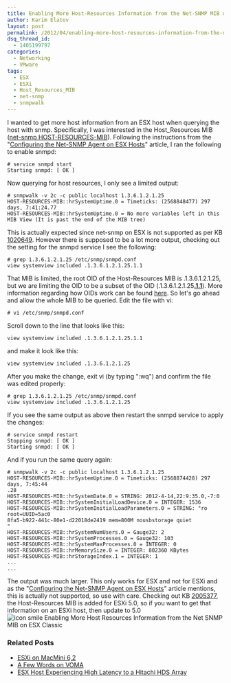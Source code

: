 ```yaml
---
title: Enabling More Host-Resources Information from the Net-SNMP MIB on ESX Classic
author: Karim Elatov
layout: post
permalink: /2012/04/enabling-more-host-resources-information-from-the-net-snmp-mib-on-esx-classic/
dsq_thread_id:
  - 1405199797
categories:
  - Networking
  - VMware
tags:
  - ESX
  - ESXi
  - Host_Resources_MIB
  - net-snmp
  - snmpwalk
---
```

I wanted to get more host information from an ESX host when querying the host with snmp. Specifically, I was interested in the Host_Resources MIB (<a href="http://www.net-snmp.org/docs/mibs/host.html" onclick="javascript:_gaq.push(['_trackEvent','outbound-article','http://www.net-snmp.org/docs/mibs/host.html']);">net-snmp HOST-RESOURCES-MIB</a>). Following the instructions from the "<a href="http://www.vmware.com/pdf/vsp_4_snmp_config.pdf" onclick="javascript:_gaq.push(['_trackEvent','download','http://www.vmware.com/pdf/vsp_4_snmp_config.pdf']);">Configuring the Net-SNMP Agent on ESX Hosts</a>" article, I ran the following to enable snmpd:

	  
	# service snmpd start  
	Starting snmpd: [ OK ]  
	

Now querying for host resources, I only see a limited output:

	  
	# snmpwalk -v 2c -c public localhost 1.3.6.1.2.1.25  
	HOST-RESOURCES-MIB::hrSystemUptime.0 = Timeticks: (2568848477) 297 days, 7:41:24.77  
	HOST-RESOURCES-MIB::hrSystemUptime.0 = No more variables left in this MIB View (It is past the end of the MIB tree)  
	

This is actually expected since net-snmp on ESX is not supported as per KB <a href="http://kb.vmware.com/kb/1020649" onclick="javascript:_gaq.push(['_trackEvent','outbound-article','http://kb.vmware.com/kb/1020649']);">1020649</a>. However there is supposed to be a lot more output, checking out the setting for the snmpd service I see the following:

	  
	# grep 1.3.6.1.2.1.25 /etc/snmp/snmpd.conf  
	view systemview included .1.3.6.1.2.1.25.1.1  
	

That MIB is limited, the root OID of the Host-Resources MIB is .1.3.6.1.2.1.25, but we are limiting the OID to be a subset of the OID (.1.3.6.1.2.1.25<span style="text-decoration: underline;"><strong>.1.1</strong></span>). More information regarding how OIDs work can be found <a href="http://en.wikipedia.org/wiki/Object_identifier" onclick="javascript:_gaq.push(['_trackEvent','outbound-article','http://en.wikipedia.org/wiki/Object_identifier']);">here</a>. So let's go ahead and allow the whole MIB to be queried. Edit the file with vi:

	  
	# vi /etc/snmp/snmpd.conf  
	

Scroll down to the line that looks like this:

	  
	view systemview included .1.3.6.1.2.1.25.1.1  
	

and make it look like this:

	  
	view systemview included .1.3.6.1.2.1.25  
	

After you make the change, exit vi (by typing ":wq") and confirm the file was edited properly:

	  
	# grep 1.3.6.1.2.1.25 /etc/snmp/snmpd.conf  
	view systemview included .1.3.6.1.2.1.25  
	

If you see the same output as above then restart the snmpd service to apply the changes:

	  
	# service snmpd restart  
	Stopping snmpd: [ OK ]  
	Starting snmpd: [ OK ]  
	

And if you run the same query again:

	  
	# snmpwalk -v 2c -c public localhost 1.3.6.1.2.1.25  
	HOST-RESOURCES-MIB::hrSystemUptime.0 = Timeticks: (2568874428) 297 days, 7:45:44  
	.28  
	HOST-RESOURCES-MIB::hrSystemDate.0 = STRING: 2012-4-14,22:9:35.0,-7:0  
	HOST-RESOURCES-MIB::hrSystemInitialLoadDevice.0 = INTEGER: 1536  
	HOST-RESOURCES-MIB::hrSystemInitialLoadParameters.0 = STRING: "ro root=UUID=5ac0  
	8fa5-b922-441c-80e1-d22018de2419 mem=800M nousbstorage quiet  
	"  
	HOST-RESOURCES-MIB::hrSystemNumUsers.0 = Gauge32: 2  
	HOST-RESOURCES-MIB::hrSystemProcesses.0 = Gauge32: 103  
	HOST-RESOURCES-MIB::hrSystemMaxProcesses.0 = INTEGER: 0  
	HOST-RESOURCES-MIB::hrMemorySize.0 = INTEGER: 802360 KBytes  
	HOST-RESOURCES-MIB::hrStorageIndex.1 = INTEGER: 1  
	...  
	...  
	

The output was much larger. This only works for ESX and not for ESXi and as the "<a href="http://www.vmware.com/pdf/vsp_4_snmp_config.pdf" onclick="javascript:_gaq.push(['_trackEvent','download','http://www.vmware.com/pdf/vsp_4_snmp_config.pdf']);">Configuring the Net-SNMP Agent on ESX Hosts</a>" article mentions, this is actually not supported, so use with care. Checking out KB <a href="http://kb.vmware.com/kb/2005377" onclick="javascript:_gaq.push(['_trackEvent','outbound-article','http://kb.vmware.com/kb/2005377']);">2005377</a>, the Host-Resources MIB is added for ESXi 5.0, so if you want to get that information on an ESXi host, then update to 5.0 <img src="http://virtuallyhyper.com/wp-includes/images/smilies/icon_smile.gif" alt="icon smile Enabling More Host Resources Information from the Net SNMP MIB on ESX Classic" class="wp-smiley" title="Enabling More Host Resources Information from the Net SNMP MIB on ESX Classic" /> 

<div class="SPOSTARBUST-Related-Posts">
  <H3>
    Related Posts
  </H3>
  
  <ul class="entry-meta">
    <li class="SPOSTARBUST-Related-Post">
      <a title="ESXi on MacMini 6,2" href="http://virtuallyhyper.com/2014/04/esxi-macmini-62/" onclick="javascript:_gaq.push(['_trackEvent','outbound-article','http://virtuallyhyper.com/2014/04/esxi-macmini-62/']);" rel="bookmark">ESXi on MacMini 6,2</a>
    </li>
    <li class="SPOSTARBUST-Related-Post">
      <a title="A Few Words on VOMA" href="http://virtuallyhyper.com/2012/09/a-few-words-on-voma/" onclick="javascript:_gaq.push(['_trackEvent','outbound-article','http://virtuallyhyper.com/2012/09/a-few-words-on-voma/']);" rel="bookmark">A Few Words on VOMA</a>
    </li>
    <li class="SPOSTARBUST-Related-Post">
      <a title="ESX Host Experiencing High Latency to a Hitachi HDS Array" href="http://virtuallyhyper.com/2012/04/esx-host-experiencing-high-latency-to-a-hitachi-array/" onclick="javascript:_gaq.push(['_trackEvent','outbound-article','http://virtuallyhyper.com/2012/04/esx-host-experiencing-high-latency-to-a-hitachi-array/']);" rel="bookmark">ESX Host Experiencing High Latency to a Hitachi HDS Array</a>
    </li>
  </ul>
</div>

